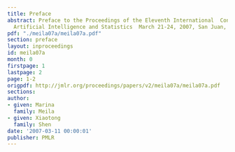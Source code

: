 ```yaml
---
title: Preface
abstract: Preface to the Proceedings of the Eleventh International  Conference on
  Artificial Intelligence and Statistics  March 21-24, 2007, San Juan, Puerto Rico.
pdf: "./meila07a/meila07a.pdf"
section: preface
layout: inproceedings
id: meila07a
month: 0
firstpage: 1
lastpage: 2
page: 1-2
origpdf: http://jmlr.org/proceedings/papers/v2/meila07a/meila07a.pdf
sections: 
author:
- given: Marina
  family: Meila
- given: Xiaotong
  family: Shen
date: '2007-03-11 00:00:01'
publisher: PMLR
---
```

